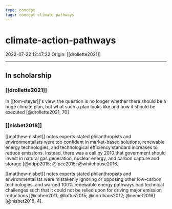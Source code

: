 ```yaml
---
type: concept
tags: concept climate pathways
---
```


# climate-action-pathways

2022-07-22 12:47:22
Origin: [[drollette2021]]

---

## In scholarship

### [[drollette2021]]

In [[tom-steyer]]'s view, the question is no longer whether there should be a huge climate plan, but what such a plan looks like and how it should be executed [@drollette2021, 70]

### [[nisbet2018]]

[[matthew-nisbet]] notes experts stated philanthropists and environmentalists were too confident in market-based solutions, renewable energy technologies, and technological efficiency standard increases to reduce emissions. Instead, there was a call by 2010 that government should invest in natural gas generation, nuclear energy, and carbon capture and storage [@ddpp2015; @ipcc2015; @whitehouse2016]  

[[matthew-nisbet]] notes experts stated philanthropists and environmentalists were mistakenly ignoring or opposing other low-carbon technologies, and warned 100% renewable energy pathways had technical challenges such that it could not be relied upon for driving major emission reductions [@cohen2011; @loftus2015; @nordhaus2012; @nemet2016] [@nisbet2018, 4].
